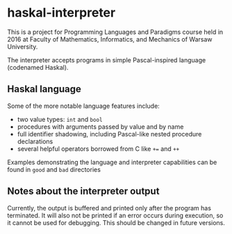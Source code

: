 # haskal-interpreter

This is a project for Programming Languages and Paradigms course held in 2016 at Faculty of Mathematics, Informatics, and Mechanics of Warsaw University.

The interpreter accepts programs in simple Pascal-inspired language (codenamed Haskal).

## Haskal language

Some of the more notable language features include:
* two value types: `int` and `bool`
* procedures with arguments passed by value and by name
* full identifier shadowing, including Pascal-like nested procedure declarations
* several helpful operators borrowed from C like `+=` and `++`

Examples demonstrating the language and interpreter capabilities can be found in `good` and `bad` directories

## Notes about the interpreter output

Currently, the output is buffered and printed only after the program has terminated. It will also not be printed if an error occurs during execution, so it cannot be used for debugging. This should be changed in future versions.
